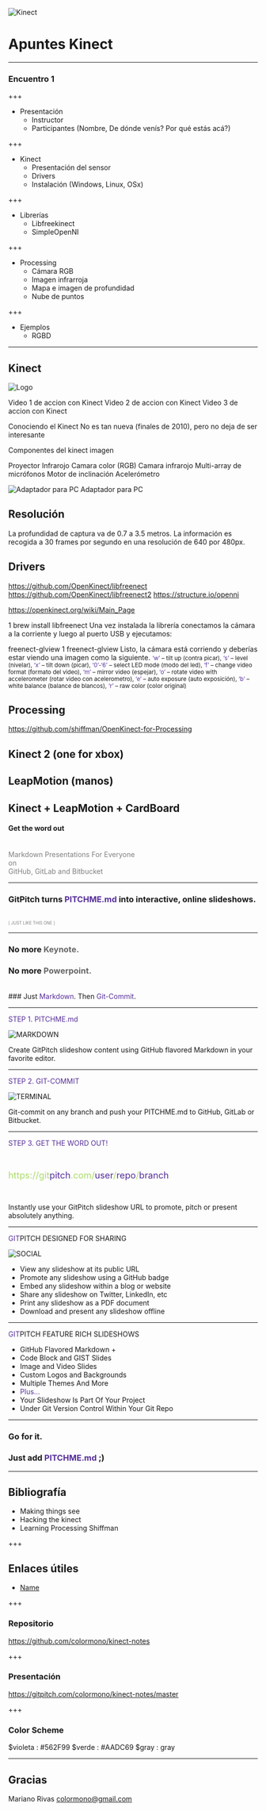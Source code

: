 ![Kinect](assets/images/kinectp-640x353.jpg)
# Apuntes Kinect

---

### Encuentro 1

+++ 

- Presentación
    - Instructor
    - Participantes (Nombre, De dónde venís? Por qué estás acá?)

+++

- Kinect
    - Presentación del sensor
    - Drivers
    - Instalación (Windows, Linux, OSx)

+++

- Librerías
    - Libfreekinect
    - SimpleOpenNI

+++

- Processing
    - Cámara RGB
    - Imagen infrarroja
    - Mapa e imagen de profundidad
    - Nube de puntos

+++

- Ejemplos
    - RGBD

---

## Kinect

![Logo](assets/2017-mm-curso-kinect-facebook.jpg)


Video 1 de accion con Kinect
Video 2 de accion con Kinect
Video 3 de accion con Kinect

Conociendo el Kinect
No es tan nueva (finales de 2010), pero no deja de ser interesante

Componentes del kinect
imagen

Proyector Infrarojo
Camara color (RGB)
Camara infrarojo
Multi-array de micrófonos
Motor de inclinación
Acelerómetro

![Adaptador para PC](assets/images/adaptador-v1.jpg)
Adaptador para PC

## Resolución
La profundidad de captura va de 0.7 a 3.5 metros. La información es recogida a 30 frames por segundo en una resolución de 640 por 480px.

## Drivers
https://github.com/OpenKinect/libfreenect
https://github.com/OpenKinect/libfreenect2
https://structure.io/openni

https://openkinect.org/wiki/Main_Page


1
brew install libfreenect
Una vez instalada la librería conectamos la cámara a la corriente y luego al puerto USB y ejecutamos:


freenect-glview
1
freenect-glview
Listo, la cámara está corriendo y  deberías estar viendo una imagen como la siguiente.
<small>
    <span style="color: #562F99">‘w’</span> – tilt up (contra picar),
    <span style="color: #562F99">‘s’</span> – level (nivelar),
    <span style="color: #562F99">‘x’</span> – tilt down (picar),
    <span style="color: #562F99">‘0’-‘6’</span> – select LED mode (modo del led),
    <span style="color: #562F99">‘f’</span> – change video format (formato del video),
    <span style="color: #562F99">‘m’</span> – mirror video (espejar),
    <span style="color: #562F99">‘o’</span> – rotate video with accelerometer (rotar video con acelerometro),
    <span style="color: #562F99">‘e’</span> – auto exposure (auto exposición),
    <span style="color: #562F99">‘b’</span> – white balance (balance de blancos),
    <span style="color: #562F99">‘r’</span> – raw color (color original)
</small>


## Processing
https://github.com/shiffman/OpenKinect-for-Processing


## Kinect 2 (one for xbox)


## LeapMotion (manos)


## Kinect + LeapMotion + CardBoard




#### Get the word out
<br>
<span style="color:gray">Markdown Presentations For Everyone</span>
<br>
<span style="color:gray">on</span>
<br>
<span style="color:gray">GitHub, GitLab and Bitbucket</span>

---

### GitPitch turns <span style="color: #562F99; text-transform: none">PITCHME.md</span> into interactive, online slideshows.
<br>
<span style="color:gray; font-size:0.6em;">[ JUST LIKE THIS ONE ]</span>

---

### No more <span style="color: #666666">Keynote.</span>
### No more <span style="color: #666666">Powerpoint.</span>
<br>
### Just <span style="color: #562F99">Markdown</span>. Then <span style="color: #562F99">Git-Commit</span>.

---

<span style="color: #562F99">STEP 1. PITCHME.md</span>

![MARKDOWN](https://d1z75bzl1vljy2.cloudfront.net/hello-world/markdown.png)

Create GitPitch slideshow content using GitHub flavored Markdown in your favorite editor.

---

<span style="color: #562F99">STEP 2. GIT-COMMIT</span>

![TERMINAL](https://d1z75bzl1vljy2.cloudfront.net/hello-world/terminal.png)

Git-commit on any branch and push your PITCHME.md to GitHub, GitLab or Bitbucket.

---

<span style="color: #562F99">STEP 3. GET THE WORD OUT!</span>

<br>

<span style="font-size: 1.3em;"><span style="color:#AADC69">htt</span><span style="color:#AADC69">ps://git</span><span style="color: #562F99">pitch</span><span style="color: #AADC69">.com/<span style="color: #562F99">user</span>/<span style="color: #562F99">repo</span>/<span style="color: #562F99">branch</span></span>

<br>

Instantly use your GitPitch slideshow URL to promote, pitch or present absolutely anything.

---

<span style="color: #562F99">GIT</span>PITCH DESIGNED FOR SHARING

![SOCIAL](https://d1z75bzl1vljy2.cloudfront.net/hello-world/gp-social.jpg)

- View any slideshow at its public URL
- Promote any slideshow using a GitHub badge
- Embed any slideshow within a blog or website
- Share any slideshow on Twitter, LinkedIn, etc
- Print any slideshow as a PDF document
- Download and present any slideshow offline

---

<span style="color: #562F99">GIT</span>PITCH FEATURE RICH SLIDESHOWS

- GitHub Flavored Markdown +
- Code Block and GIST Slides
- Image and Video Slides
- Custom Logos and Backgrounds
- Multiple Themes And More
- <span style="color: #562F99">Plus...</span>
- Your Slideshow Is Part Of Your Project
- Under Git Version Control Within Your Git Repo


---

### Go for it.
### Just add <span style="color: #562F99; text-transform: none">PITCHME.md</span> ;)


---

## Bibliografía
- Making things see
- Hacking the kinect
- Learning Processing Shiffman

+++

## Enlaces útiles
- [Name](#)

+++

### Repositorio
<span style="color: gray">https://github.com/colormono/kinect-notes</span>

+++

### Presentación
<span style="color: gray">https://gitpitch.com/colormono/kinect-notes/master</span>

+++

### Color Scheme

$violeta : #562F99
$verde : #AADC69
$gray : gray

---

## Gracias

Mariano Rivas
<span style="color: gray">colormono@gmail.com</span>
